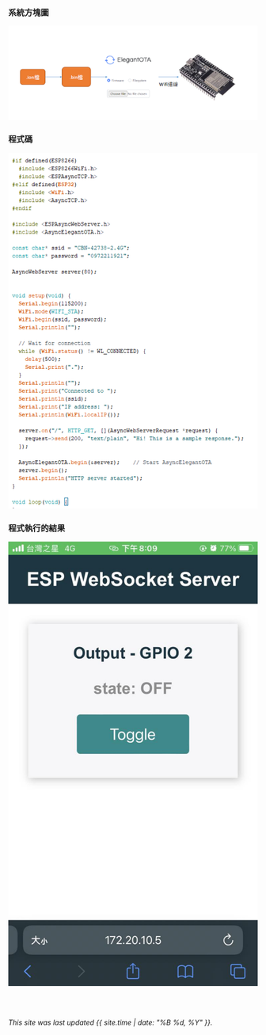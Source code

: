 
### 系統方塊圖
![](https://raw.githubusercontent.com/Henry911222/MCU-project/main/images/1.drawio.png)
### 程式碼
![](https://raw.githubusercontent.com/Henry911222/MCU-project/main/images/2.drawio.png)
### 程式執行的結果
![](https://raw.githubusercontent.com/Henry911222/MCU-project/main/images/343922685_1382662665904531_1255439180559653735_n.jpg)

<br>
<br>

*This site was last updated {{ site.time | date: "%B %d, %Y" }}.*


